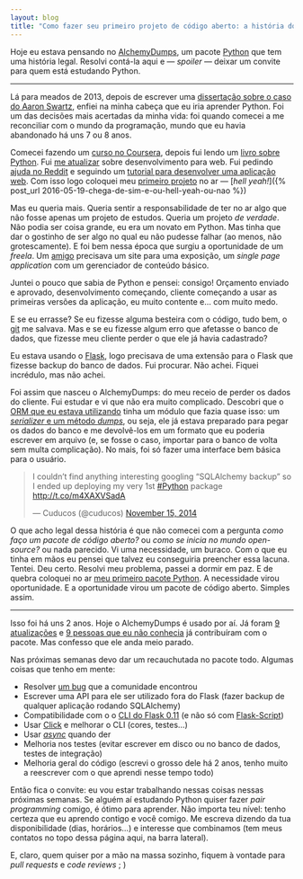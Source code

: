 ```yaml
---
layout: blog
title: "Como fazer seu primeiro projeto de código aberto: a história do AlchemyDumps"
---
```


Hoje eu estava pensando no [AlchemyDumps](https://github.com/cuducos/alchemydumps), um pacote [Python](https://python.org) que tem uma história legal. Resolvi contá-la aqui e — _spoiler_ — deixar um convite para quem está estudando Python.

* * *

Lá para meados de 2013, depois de escrever uma [dissertação sobre o caso do Aaron Swartz](http://meiaduzia.com.br/hacktivism/), enfiei na minha cabeça que eu iria aprender Python. Foi um das decisões mais acertadas da minha vida: foi quando comecei a me reconciliar com o mundo da programação, mundo que eu havia abandonado há uns 7 ou 8 anos.

Comecei fazendo um [curso no Coursera](https://www.coursera.org/course/interactivepython), depois fui lendo um [livro sobre Python](http://www.greenteapress.com/thinkpython/thinkpython.html). Fui [me atualizar](https://redd.it/1uec51) sobre desenvolvimento para web. Fui pedindo [ajuda no Reddit](https://redd.it/1rnfle) e seguindo um [tutorial para desenvolver uma aplicação web](http://blog.miguelgrinberg.com/post/the-flask-mega-tutorial-part-i-hello-world). Com isso logo coloquei meu [primeiro projeto](http://whiskyton.herokuapp.com) no ar — [_hell yeah!_]({% post_url 2016-05-19-chega-de-sim-e-ou-hell-yeah-ou-nao %})

Mas eu queria mais. Queria sentir a responsabilidade de ter no ar algo que não fosse apenas um projeto de estudos. Queria um projeto _de verdade_. Não podia ser coisa grande, eu era um novato em Python. Mas tinha que dar o gostinho de ser algo no qual eu não pudesse falhar (ao menos, não grotescamente). E foi bem nessa época que surgiu a oportunidade de um _freela_. Um [amigo](http://miguelzin.com) precisava um site para uma exposição, um _single page application_ com um gerenciador de conteúdo básico.

Juntei o pouco que sabia de Python e pensei: consigo! Orçamento enviado e aprovado, desenvolvimento começando, cliente começando a usar as primeiras versões da aplicação, eu muito contente e… com muito medo.

E se eu errasse? Se eu fizesse alguma besteira com o código, tudo bem, o [git](https://git-scm.com) me salvava. Mas e se eu fizesse algum erro que afetasse o banco de dados, que fizesse meu cliente perder o que ele já havia cadastrado?

Eu estava usando o [Flask](http://flask.pocoo.org), logo precisava de uma extensão para o Flask que fizesse backup do banco de dados. Fui procurar. Não achei. Fiquei incrédulo, mas não achei.

Foi assim que nasceu o AlchemyDumps: do meu receio de perder os dados do cliente. Fui estudar e vi que não era muito complicado. Descobri que o [ORM que eu estava utilizando](http://sqlalchemy.org/) tinha um módulo que fazia quase isso: um [_serializer_ e um método _dumps_](http://docs.sqlalchemy.org/en/rel_1_0/core/serializer.html?highlight=dumps#sqlalchemy.ext.serializer.dumps), ou seja, ele já estava preparado para pegar os dados do banco e me devolvê-los em um formato que eu poderia escrever em arquivo (e, se fosse o caso, importar para o banco de volta sem multa complicação). No mais, foi só fazer uma interface bem básica para o usuário.

<blockquote class="twitter-tweet" data-lang="en"><p lang="en" dir="ltr">I couldn’t find anything interesting googling “SQLAlchemy backup” so I ended up deploying my very 1st <a href="https://twitter.com/hashtag/Python?src=hash">#Python</a> package <a href="http://t.co/m4XAXVSadA">http://t.co/m4XAXVSadA</a></p>&mdash; Cuducos (@cuducos) <a href="https://twitter.com/cuducos/status/533770276732174336">November 15, 2014</a></blockquote> <script async src="//platform.twitter.com/widgets.js" charset="utf-8"></script>

O que acho legal dessa história é que não comecei com a pergunta _como faço um pacote de código aberto?_ ou _como se inicia no mundo open-source?_ ou nada parecido. Vi uma necessidade, um buraco. Com o que eu tinha em mãos eu pensei que talvez eu conseguiria preencher essa lacuna. Tentei. Deu certo. Resolvi meu problema, passei a dormir em paz. E de quebra coloquei no ar [meu primeiro pacote Python](https://pypi.python.org/pypi/Flask-AlchemyDumps). A necessidade virou oportunidade. E a oportunidade virou um pacote de código aberto. Simples assim.

* * *

Isso foi há uns 2 anos. Hoje o AlchemyDumps é usado por aí. Já foram [9 atualizações](https://github.com/cuducos/alchemydumps#changelog) e [9 pessoas que eu não conhecia](https://github.com/cuducos/alchemydumps#contributors) já contribuíram com o pacote. Mas confesso que ele anda meio parado.

Nas próximas semanas devo dar um recauchutada no pacote todo. Algumas coisas que tenho em mente:

* Resolver [um bug](https://github.com/cuducos/alchemydumps/issues/13) que a comunidade encontrou
* Escrever uma API para ele ser utilizado fora do Flask (fazer backup de qualquer aplicação rodando SQLAlchemy)
* Compatibilidade com o o [CLI do Flask 0.11](http://flask.pocoo.org/docs/0.11/cli/) (e não só com [Flask-Script](http://flask-script.readthedocs.io))
* Usar [Click](http://click.pocoo.org/5/) e melhorar o CLI (cores, testes…)
* Usar [_async_](https://docs.python.org/3/library/asyncio.html) quando der
* Melhoria nos testes (evitar escrever em disco ou no banco de dados, testes de integração)
* Melhoria geral do código (escrevi o grosso dele há 2 anos, tenho muito a reescrever com o que aprendi nesse tempo todo)

Então fica o convite: eu vou estar trabalhando nessas coisas nessas próximas semanas. Se alguém aí estudando Python quiser fazer _pair programming_ comigo, é ótimo para aprender. Não importa teu nível: tenho certeza que eu aprendo contigo e você comigo. Me escreva dizendo da tua disponibilidade (dias, horários…) e interesse que combinamos (tem meus contatos no topo dessa página aqui, na barra lateral).

E, claro, quem quiser por a mão na massa sozinho, fiquem à vontade para _pull requests_ e _code reviews_ ; )